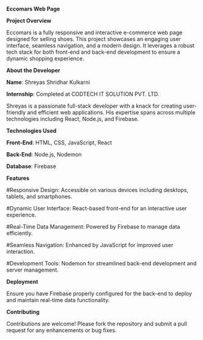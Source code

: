 **Eccomars Web Page**

**Project Overview**

Eccomars is a fully responsive and interactive e-commerce web page designed for selling shoes. This project showcases an engaging user interface, seamless navigation, and a modern design. It leverages a robust tech stack for both front-end and back-end development to ensure a dynamic shopping experience.




**About the Developer**

**Name**: Shreyas Shridhar Kulkarni

**Internship**: Completed at CODTECH IT SOLUTION PVT. LTD.

Shreyas is a passionate full-stack developer with a knack for creating user-friendly and efficient web applications. His expertise spans across multiple technologies including React, Node.js, and Firebase.






**Technologies Used**

**Front-End**: HTML, CSS, JavaScript, React

**Back-End**: Node.js, Nodemon

**Database**: Firebase


**Features**

#Responsive Design: Accessible on various devices including desktops, tablets, and smartphones.

#Dynamic User Interface: React-based front-end for an interactive user experience.

#Real-Time Data Management: Powered by Firebase to manage data efficiently.

#Seamless Navigation: Enhanced by JavaScript for improved user interaction.

#Development Tools: Nodemon for streamlined back-end development and server management.



**Deployment**

Ensure you have Firebase properly configured for the back-end to deploy and maintain real-time data functionality.


**Contributing**

Contributions are welcome! Please fork the repository and submit a pull request for any enhancements or bug fixes.
